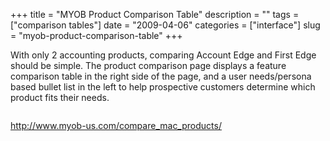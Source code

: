 +++
title = "MYOB Product Comparison Table"
description = ""
tags = ["comparison tables"]
date = "2009-04-06"
categories = ["interface"]
slug = "myob-product-comparison-table"
+++


<p>With only 2 accounting products, comparing Account Edge and First Edge should be simple. The product comparison page displays a feature comparison table in the right side of the page, and a user needs/persona based bullet list in the left to help prospective customers determine which product fits their needs.</p>
<div id="screens-full" class="clear"><div class="fullimg clear"><a href="http://media.konigi.com/interface/myob-product-comparison-table-1.png" class="group" rel="group" title="1. "><img src="http://media.konigi.com/interface/myob-product-comparison-table-1.png" alt="" class="img-responsive"></a></div></div>        
<p><a href="http://www.myob-us.com/compare_mac_products/">http://www.myob-us.com/compare_mac_products/</a></p>

